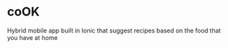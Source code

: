 # coOK
Hybrid  mobile app built in Ionic that suggest recipes based on the food that you have at home
